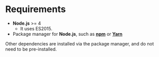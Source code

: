 # Requirements

* **Node.js** >= 4
  * It uses ES2015.
* Package manager for **Node.js**, such as [**npm**](https://www.npmjs.com/) or
  [**Yarn**](https://yarnpkg.com/)

Other dependencies are installed via the package manager, and do not need to be
pre-installed.
